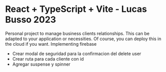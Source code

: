 # React + TypeScript + Vite - Lucas Busso 2023

Personal project to manage business clients relationships.
This can be adapted to your application or necessities.
Of course, you can deploy this in the cloud if you want.
Implementing firebase

- Crear modal de seguridad para la confirmacion del delete user
- Crear ruta para cada cliente con id
- Agregar suspense y spinner
